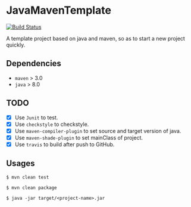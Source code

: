 # JavaMavenTemplate

[![Build Status](https://travis-ci.org/ZiheLiu/JavaMavenTeamplate.svg?branch=master)](https://travis-ci.org/ZiheLiu/JavaMavenTeamplate)

A template project based on java and maven, so as to start a new project quickly.



## Dependencies

- `maven` > 3.0
- `java` > 8.0




## TODO

- [x] Use `Junit` to test.
- [x] Use `checkstyle` to checkstyle.
- [x] Use `maven-compiler-plugin` to set source and target version of java.
- [x] Use `maven-shade-plugin` to set mainClass of project.
- [x] Use `travis` to build after push to GitHub.

## Usages

```shell
$ mvn clean test

$ mvn clean package

$ java -jar target/<project-name>.jar
```